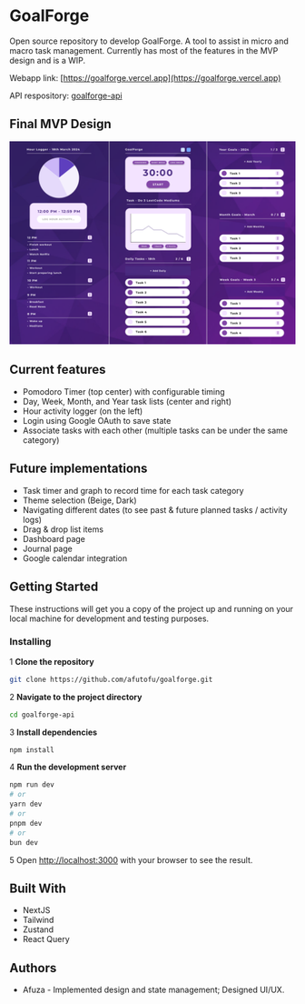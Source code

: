 # GoalForge

Open source repository to develop GoalForge. A tool to assist in micro and macro task management. Currently has most of the features in the MVP design and is a WIP.

Webapp link: [https://goalforge.vercel.app](https://goalforge.vercel.app)

API respository: [goalforge-api](https://github.com/afutofu/goalforge-api)

## Final MVP Design

![Final MVP Design](./design1.png)

## Current features

- Pomodoro Timer (top center) with configurable timing
- Day, Week, Month, and Year task lists (center and right)
- Hour activity logger (on the left)
- Login using Google OAuth to save state
- Associate tasks with each other (multiple tasks can be under the same category)

## Future implementations

- Task timer and graph to record time for each task category
- Theme selection (Beige, Dark)
- Navigating different dates (to see past & future planned tasks / activity logs)
- Drag & drop list items
- Dashboard page
- Journal page
- Google calendar integration

## Getting Started

These instructions will get you a copy of the project up and running on your local machine for development and testing purposes.

### Installing

1 **Clone the repository**

```bash
git clone https://github.com/afutofu/goalforge.git
```

2 **Navigate to the project directory**

```bash
cd goalforge-api
```

3 **Install dependencies**

```bash
npm install
```

4 **Run the development server**

```bash
npm run dev
# or
yarn dev
# or
pnpm dev
# or
bun dev
```

5 Open [http://localhost:3000](http://localhost:3000) with your browser to see the result.

## Built With

- NextJS
- Tailwind
- Zustand
- React Query

## Authors

- Afuza - Implemented design and state management; Designed UI/UX.
